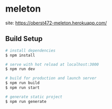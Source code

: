 # meleton

site: <a href="https://oberst472-meleton.herokuapp.com/">https://oberst472-meleton.herokuapp.com/</a>

## Build Setup

```bash
# install dependencies
$ npm install

# serve with hot reload at localhost:3000
$ npm run dev

# build for production and launch server
$ npm run build
$ npm run start

# generate static project
$ npm run generate
